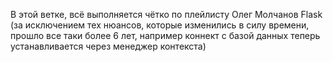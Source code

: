 В этой ветке, всё выполняется чётко по плейлисту Олег Молчанов Flask (за исключением тех нюансов, которые изменились в силу времени, прошло все таки более 6 лет, например коннект с базой данных теперь устанавливается через менеджер контекста)

